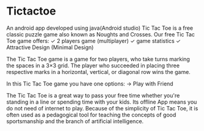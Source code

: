 # Tictactoe
An android app developed using java(Android studio)
Tic Tac Toe is a free classic puzzle game also known as Noughts and Crosses.
Our free Tic Tac Toe game offers:
✓ 2 players game (multiplayer) ✓ game statistics  ✓ Attractive Design (Minimal Design)

The Tic Tac Toe game is a game for two players, who take turns marking the spaces in a 3×3 grid. The player who succeeded in placing three respective marks in a horizontal, vertical, or diagonal row wins the game.

In this Tic Tac Toe game you have one options: -> Play with Friend

The Tic Tac Toe is a great way to pass your free time whether you're standing in a line or spending time with your kids. Its offline App means you do not need of internet to play. Because of the simplicity of Tic Tac Toe, it is often used as a pedagogical tool for teaching the concepts of good sportsmanship and the branch of artificial intelligence.
